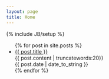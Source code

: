 ```yaml
---
layout: page
title: Home
---
```

{% include JB/setup %}

<!--<ul class="posts">
  {% for post in site.posts %}
    <li><span>{{ post.date | date_to_string }}</span> &raquo; <a href="{{ BASE_PATH }}{{ post.url }}">{{ post.title }}</a></li>
  {% endfor %}
</ul>-->

<ul class="posts">
  {% for post in site.posts %}
    <li style="cursor: pointer;">
      <div style="margin: 0;">
        <a href="{{ BASE_PATH }}{{ post.url }}" style="margin: 0;">{{ post.title }}</a>
        <p style="margin: 0;">{{ post.content | truncatewords:20}}</p>
      </div>
      <span style="margin: 0;">{{ post.date | date_to_string }}</span>
    </li>
  {% endfor %}
</ul>